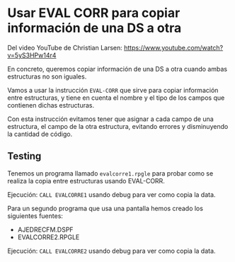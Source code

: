 # Usar EVAL CORR para copiar información de una DS a otra

Del video YouTube de Christian Larsen: https://www.youtube.com/watch?v=5yS3HPw14r4

En concreto, queremos copiar información de una DS a otra cuando ambas estructuras no son iguales.

Vamos a usar la instrucción `EVAL-CORR` que sirve para copiar información entre estructuras, y tiene en cuenta el nombre y el tipo de los campos que contienen dichas estructuras.

Con esta instrucción evitamos tener que asignar a cada campo de una estructura, el campo de la otra estructura, evitando errores y disminuyendo la cantidad de código.

## Testing

Tenemos un programa llamado `evalcorre1.rpgle` para probar como se realiza la copia entre estructuras usando EVAL-CORR.

Ejecución: `CALL EVALCORRE1` usando debug para ver como copia la data.

Para un segundo programa que usa una pantalla hemos creado los siguientes fuentes:

- AJEDRECFM.DSPF
- EVALCORRE2.RPGLE

Ejecución: `CALL EVALCORRE2` usando debug para ver como copia la data.
